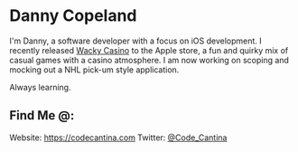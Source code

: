 # Danny Copeland
I'm Danny, a software developer with a focus on iOS development. I recently released [Wacky Casino](https://apps.apple.com/us/app/wacky-casino/id1556778552) to the Apple store, a fun and quirky mix of casual games with a casino atmosphere.
I am now working on scoping and mocking out a NHL pick-um style application. 

Always learning.

## Find Me @:
Website: https://codecantina.com
Twitter: [@Code_Cantina](https://twitter.com/Code_Cantina)




